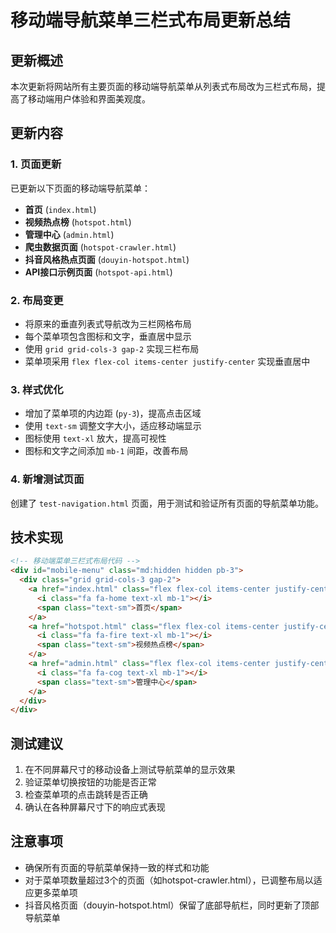 # 移动端导航菜单三栏式布局更新总结

## 更新概述

本次更新将网站所有主要页面的移动端导航菜单从列表式布局改为三栏式布局，提高了移动端用户体验和界面美观度。

## 更新内容

### 1. 页面更新

已更新以下页面的移动端导航菜单：

- **首页** (`index.html`)
- **视频热点榜** (`hotspot.html`)
- **管理中心** (`admin.html`)
- **爬虫数据页面** (`hotspot-crawler.html`)
- **抖音风格热点页面** (`douyin-hotspot.html`)
- **API接口示例页面** (`hotspot-api.html`)

### 2. 布局变更

- 将原来的垂直列表式导航改为三栏网格布局
- 每个菜单项包含图标和文字，垂直居中显示
- 使用 `grid grid-cols-3 gap-2` 实现三栏布局
- 菜单项采用 `flex flex-col items-center justify-center` 实现垂直居中

### 3. 样式优化

- 增加了菜单项的内边距 (`py-3`)，提高点击区域
- 使用 `text-sm` 调整文字大小，适应移动端显示
- 图标使用 `text-xl` 放大，提高可视性
- 图标和文字之间添加 `mb-1` 间距，改善布局

### 4. 新增测试页面

创建了 `test-navigation.html` 页面，用于测试和验证所有页面的导航菜单功能。

## 技术实现

```html
<!-- 移动端菜单三栏式布局代码 -->
<div id="mobile-menu" class="md:hidden hidden pb-3">
  <div class="grid grid-cols-3 gap-2">
    <a href="index.html" class="flex flex-col items-center justify-center py-3 text-primary hover:bg-gray-50 rounded-md font-medium transition-all">
      <i class="fa fa-home text-xl mb-1"></i>
      <span class="text-sm">首页</span>
    </a>
    <a href="hotspot.html" class="flex flex-col items-center justify-center py-3 text-gray-600 hover:bg-gray-50 rounded-md transition-all">
      <i class="fa fa-fire text-xl mb-1"></i>
      <span class="text-sm">视频热点榜</span>
    </a>
    <a href="admin.html" class="flex flex-col items-center justify-center py-3 bg-primary text-white rounded-md hover:bg-opacity-90 transition-all">
      <i class="fa fa-cog text-xl mb-1"></i>
      <span class="text-sm">管理中心</span>
    </a>
  </div>
</div>
```

## 测试建议

1. 在不同屏幕尺寸的移动设备上测试导航菜单的显示效果
2. 验证菜单切换按钮的功能是否正常
3. 检查菜单项的点击跳转是否正确
4. 确认在各种屏幕尺寸下的响应式表现

## 注意事项

- 确保所有页面的导航菜单保持一致的样式和功能
- 对于菜单项数量超过3个的页面（如hotspot-crawler.html），已调整布局以适应更多菜单项
- 抖音风格页面（douyin-hotspot.html）保留了底部导航栏，同时更新了顶部导航菜单
